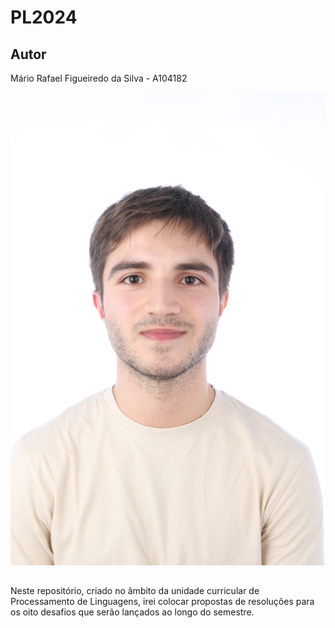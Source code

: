# PL2024

## Autor
Mário Rafael Figueiredo da Silva - A104182

![Foto](foto.jpg)



## 
Neste repositório, criado no âmbito da unidade curricular de Processamento de Linguagens, irei colocar propostas de resoluções para os oito desafios que serão lançados ao longo do semestre.